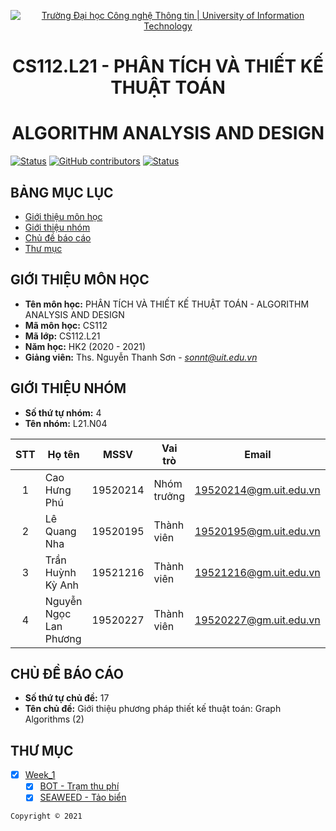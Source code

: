 <!-- Banner -->
<p align="center">
  <a href="https://www.uit.edu.vn/" title="Trường Đại học Công nghệ Thông tin" style="border: none;">
    <img src="https://i.imgur.com/WmMnSRt.png" alt="Trường Đại học Công nghệ Thông tin | University of Information Technology">
  </a>
</p>

<!-- Title -->
<h1 align="center"><b>CS112.L21 - PHÂN TÍCH VÀ THIẾT KẾ THUẬT TOÁN</b></h1>
<h1 align="center"><b>ALGORITHM ANALYSIS AND DESIGN</b></h1>

[![Status](https://img.shields.io/badge/status-woking-brightgreen?style=flat-square)](https://github.com/caohungphu/CS112.L21)
[![GitHub contributors](https://img.shields.io/github/contributors/caohungphu/CS112.L21?style=flat-square)](https://github.com/caohungphu/CS112.L21/graphs/contributors)
[![Status](https://img.shields.io/badge/language-python-green?style=flat-square)](https://github.com/caohungphu/CS112.L21)

## BẢNG MỤC LỤC
* [Giới thiệu môn học](#giới-thiệu-môn-học)
* [Giới thiệu nhóm](#giới-thiệu-nhóm)
* [Chủ đề báo cáo](#chủ-đề-báo-cáo)
* [Thư mục](#thư-mục)

## GIỚI THIỆU MÔN HỌC
* **Tên môn học:** PHÂN TÍCH VÀ THIẾT KẾ THUẬT TOÁN - ALGORITHM ANALYSIS AND DESIGN
* **Mã môn học:** CS112
* **Mã lớp:** CS112.L21
* **Năm học:** HK2 (2020 - 2021)
* **Giảng viên:** Ths. Nguyễn Thanh Sơn - *sonnt@uit.edu.vn*

## GIỚI THIỆU NHÓM
* **Số thứ tự nhóm:** 4
* **Tên nhóm:** L21.N04

| STT | Họ tên | MSSV | Vai trò | Email | Github | Facebook |
| :---: | --- | --- | --- | --- | --- | --- |
| 1 | Cao Hưng Phú | 19520214 | Nhóm trưởng | 19520214@gm.uit.edu.vn | [caohungphu](https://github.com/caohungphu) | [caohungphuvn](https://www.facebook.com/caohungphuvn) |
| 2 | Lê Quang Nha | 19520195 | Thành viên | 19520195@gm.uit.edu.vn | [nhalq](https://github.com/nhalq) | [qnhane](https://www.facebook.com/qnhane) |
| 3 | Trần Huỳnh Kỳ Anh | 19521216 | Thành viên | 19521216@gm.uit.edu.vn | [tranhuynhkyanh](https://github.com/tranhuynhkyanh) | [tranhuynhkyanh](https://www.facebook.com/tranhuynhkyanh) |
| 4 | Nguyễn Ngọc Lan Phương | 19520227 | Thành viên | 19520227@gm.uit.edu.vn | [lphuong304](https://github.com/lphuong304) | [phuwowngnef](https://www.facebook.com/phuwowngnef) |

## CHỦ ĐỀ BÁO CÁO
* **Số thứ tự chủ đề:** 17 
* **Tên chủ đề:** Giới thiệu phương pháp thiết kế thuật toán: Graph Algorithms (2)

## THƯ MỤC

- [x] [Week_1](Week_1)
  - [x] [BOT - Trạm thu phí](Week_1/BOT)
  - [x] [SEAWEED - Tảo biển](Week_1/SEAWEED)

<!-- Footer -->
`Copyright © 2021`

<!-- Xin đừng copy :D. Please don't copy :D -->
<!-- Copyright © 2021 - By Hưng Phú - 19520214. -->
